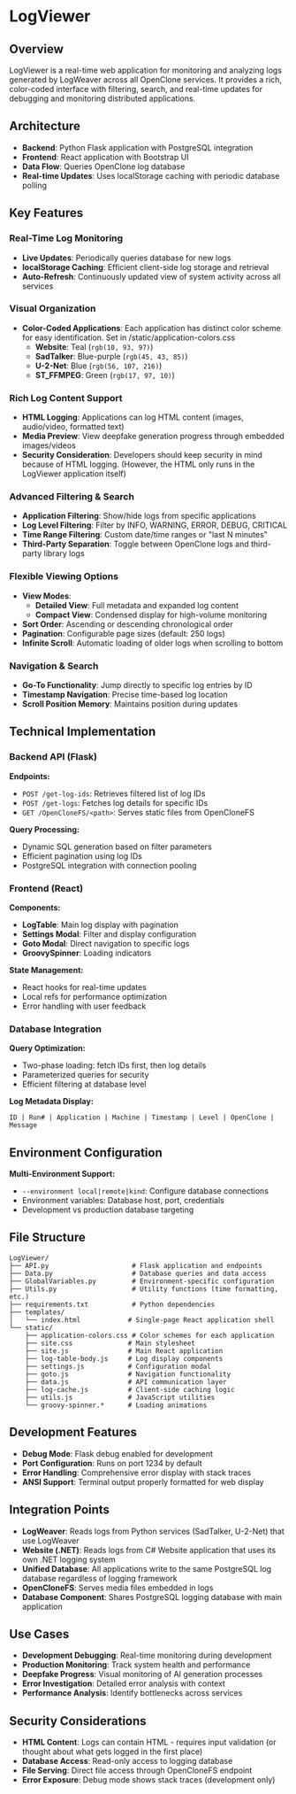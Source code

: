 # LogViewer

## Overview
LogViewer is a real-time web application for monitoring and analyzing logs generated by LogWeaver across all OpenClone services. It provides a rich, color-coded interface with filtering, search, and real-time updates for debugging and monitoring distributed applications.

## Architecture
- **Backend**: Python Flask application with PostgreSQL integration
- **Frontend**: React application with Bootstrap UI
- **Data Flow**: Queries OpenClone log database
- **Real-time Updates**: Uses localStorage caching with periodic database polling

## Key Features

### Real-Time Log Monitoring
- **Live Updates**: Periodically queries database for new logs
- **localStorage Caching**: Efficient client-side log storage and retrieval
- **Auto-Refresh**: Continuously updated view of system activity across all services

### Visual Organization
- **Color-Coded Applications**: Each application has distinct color scheme for easy identification. Set in /static/application-colors.css
  - **Website**: Teal (`rgb(10, 93, 97)`)
  - **SadTalker**: Blue-purple (`rgb(45, 43, 85)`)
  - **U-2-Net**: Blue (`rgb(56, 107, 216)`)
  - **ST_FFMPEG**: Green (`rgb(17, 97, 10)`)

### Rich Log Content Support
- **HTML Logging**: Applications can log HTML content (images, audio/video, formatted text)
- **Media Preview**: View deepfake generation progress through embedded images/videos
- **Security Consideration**: Developers should keep security in mind because of HTML logging. (However, the HTML only runs in the LogViewer application itself)

### Advanced Filtering & Search
- **Application Filtering**: Show/hide logs from specific applications
- **Log Level Filtering**: Filter by INFO, WARNING, ERROR, DEBUG, CRITICAL
- **Time Range Filtering**: Custom date/time ranges or "last N minutes"
- **Third-Party Separation**: Toggle between OpenClone logs and third-party library logs

### Flexible Viewing Options
- **View Modes**: 
  - **Detailed View**: Full metadata and expanded log content
  - **Compact View**: Condensed display for high-volume monitoring
- **Sort Order**: Ascending or descending chronological order
- **Pagination**: Configurable page sizes (default: 250 logs)
- **Infinite Scroll**: Automatic loading of older logs when scrolling to bottom

### Navigation & Search
- **Go-To Functionality**: Jump directly to specific log entries by ID
- **Timestamp Navigation**: Precise time-based log location
- **Scroll Position Memory**: Maintains position during updates

## Technical Implementation

### Backend API (Flask)
**Endpoints:**
- `POST /get-log-ids`: Retrieves filtered list of log IDs
- `POST /get-logs`: Fetches log details for specific IDs
- `GET /OpenCloneFS/<path>`: Serves static files from OpenCloneFS

**Query Processing:**
- Dynamic SQL generation based on filter parameters
- Efficient pagination using log IDs
- PostgreSQL integration with connection pooling

### Frontend (React)
**Components:**
- **LogTable**: Main log display with pagination
- **Settings Modal**: Filter and display configuration
- **Goto Modal**: Direct navigation to specific logs
- **GroovySpinner**: Loading indicators

**State Management:**
- React hooks for real-time updates
- Local refs for performance optimization
- Error handling with user feedback

### Database Integration
**Query Optimization:**
- Two-phase loading: fetch IDs first, then log details
- Parameterized queries for security
- Efficient filtering at database level

**Log Metadata Display:**
```
ID | Run# | Application | Machine | Timestamp | Level | OpenClone | Message
```

## Environment Configuration
**Multi-Environment Support:**
- `--environment local|remote|kind`: Configure database connections
- Environment variables: Database host, port, credentials
- Development vs production database targeting

## File Structure
```
LogViewer/
├── API.py                     # Flask application and endpoints
├── Data.py                    # Database queries and data access
├── GlobalVariables.py         # Environment-specific configuration
├── Utils.py                   # Utility functions (time formatting, etc.)
├── requirements.txt           # Python dependencies
├── templates/
│   └── index.html            # Single-page React application shell
└── static/
    ├── application-colors.css # Color schemes for each application
    ├── site.css              # Main stylesheet
    ├── site.js               # Main React application
    ├── log-table-body.js     # Log display components
    ├── settings.js           # Configuration modal
    ├── goto.js               # Navigation functionality
    ├── data.js               # API communication layer
    ├── log-cache.js          # Client-side caching logic
    ├── utils.js              # JavaScript utilities
    └── groovy-spinner.*      # Loading animations
```

## Development Features
- **Debug Mode**: Flask debug enabled for development
- **Port Configuration**: Runs on port 1234 by default
- **Error Handling**: Comprehensive error display with stack traces
- **ANSI Support**: Terminal output properly formatted for web display

## Integration Points
- **LogWeaver**: Reads logs from Python services (SadTalker, U-2-Net) that use LogWeaver
- **Website (.NET)**: Reads logs from C# Website application that uses its own .NET logging system
- **Unified Database**: All applications write to the same PostgreSQL log database regardless of logging framework
- **OpenCloneFS**: Serves media files embedded in logs
- **Database Component**: Shares PostgreSQL logging database with main application

## Use Cases
- **Development Debugging**: Real-time monitoring during development
- **Production Monitoring**: Track system health and performance
- **Deepfake Progress**: Visual monitoring of AI generation processes
- **Error Investigation**: Detailed error analysis with context
- **Performance Analysis**: Identify bottlenecks across services

## Security Considerations
- **HTML Content**: Logs can contain HTML - requires input validation (or thought about what gets logged in the first place)
- **Database Access**: Read-only access to logging database
- **File Serving**: Direct file access through OpenCloneFS endpoint
- **Error Exposure**: Debug mode shows stack traces (development only)